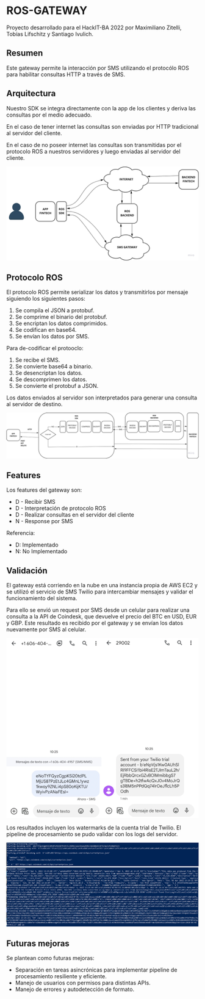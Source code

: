 # ROS-GATEWAY

Proyecto desarrollado para el HackIT-BA 2022 por Maximiliano Zitelli, Tobías Lifschitz y Santiago Ivulich.

## Resumen

Este gateway permite la interacción por SMS utilizando el protocólo ROS para habilitar 
consultas HTTP a través de SMS.


## Arquitectura
Nuestro SDK se integra directamente con la app de los clientes y deriva las
consultas por el medio adecuado. 

En el caso de tener internet las consultas son enviadas por HTTP 
tradicional al servidor del cliente.

En el caso de no poseer internet las consultas son transmitidas por el protocolo
ROS a nuestros servidores y luego enviadas al servidor del cliente.

![image](documentation/Arquitectura.jpg)

## Protocolo ROS
El protocolo ROS permite serializar los datos y transmitirlos por mensaje
siguiendo los siguientes pasos:

 1) Se compila el JSON a protobuf.
 2) Se comprime el binario del protobuf.
 3) Se encriptan los datos comprimidos.
 4) Se codifican en base64.
 5) Se envían los datos por SMS.

Para de-codificar el protooclo:

 1) Se recibe el SMS.
 2) Se convierte base64 a binario.
 3) Se desencriptan los datos.
 4) Se descomprimen los datos.
 5) Se convierte el protobuf a JSON.

Los datos enviados al servidor son interpretados para generar una consulta
al servidor de destino.

![image](documentation/Datos.jpg)

## Features
Los features del gateway son:
 
 - D - Recibir SMS 
 - D - Interpretación de protocolo ROS
 - D - Realizar consultas en el servidor del cliente
 - N - Response por SMS

Referencia:
 - D: Implementado
 - N: No Implementado 

## Validación

El gateway está corriendo en la nube en una instancia propia de AWS EC2 y se utilizó el servicio de SMS Twilio para intercambiar mensajes y validar el funcionamiento del sistema.

Para ello se envió un request por SMS desde un celular para realizar una consulta a la API de 
Coindesk, que devuelve el precio del BTC en 
USD, EUR y GBP. Este resultado es recibido por el gateway y se envían los datos nuevamente por SMS al celular.


![image](documentation/EntradaSalida.png)

Los resultados incluyen los watermarks de la cuenta trial de Twilio.
El pipeline de procesamiento se pudo validar con los logs del servidor.


![image](documentation/ProcesamientoServer.png)
![image](documentation/ProcesamientoServer2.png)


## Futuras mejoras

Se plantean como futuras mejoras:
 - Separación en tareas asincrónicas para implementar pipeline de procesamiento resiliente y eficiente.
 - Manejo de usuarios con permisos para distintas APIs.
 - Manejo de errores y autodetección de formato.


